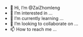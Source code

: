 - 👋 Hi, I’m @ZaiZhomleng
- 👀 I’m interested in ...
- 🌱 I’m currently learning ...
- 💞️ I’m looking to collaborate on ...
- 📫 How to reach me ...

<!---
ZaiZhomleng/ZaiZhomleng is a ✨ special ✨ repository because its `README.md` (this file) appears on your GitHub profile.
You can click the Preview link to take a look at your changes.
--->
